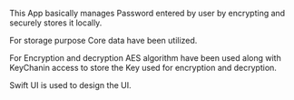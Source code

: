 This App basically manages Password entered by user by encrypting and securely stores it locally.

For storage purpose Core data have been utilized.

For Encryption and decryption AES algorithm have been used along with KeyChanin access to store the Key used for encryption and decryption.
 
Swift UI is used to design the UI.

